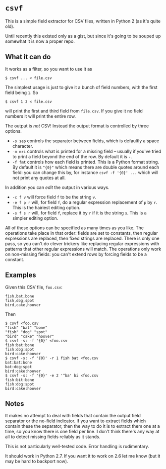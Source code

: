 # `csvf`
This is a simple field extractor for CSV files, written in Python 2 (as it's quite old).

Until recently this existed only as a gist, but since it's going to be souped up somewhat it is now a proper repo.

## What it can do
It works as a filter, so you want to use it as

```
$ csvf ... < file.csv
```

The simplest usage is just to give it a bunch of field numbers, with the first field being `1`.  So


```
$ csvf 1 3 < file.csv
```

will print the first and third field from `file.csv`.  If you give it no field numbers it will print the entire row.

The output is *not* CSV!  Instead the output format is controlled by three options.

- `-s sep` controls the separator between fields, which is defaultly a space character.
- `-m mri` controls what is printed for a missing field – usually if you've tried to print a field beyond the end of the row.  By default it is `-`.
- `-f fmt` controls how each field is printed.  This is a Python format string.  By default it is `"{0}"` which means there are double quotes around each field: you can change this by, for instance `csvf -f '{0}' ...` which will not print any quotes at all.

In addition you can *edit* the output in various ways.

- `-c f v` will force field `f` to be the string `v`.
- `-e f p r` will, for field `f`, do a regular expression replacement of `p` by `r`.  This is the hairiest editing option.
- `-s f s r` will, for field `f`, replace it by `r` if it is the string `s`.  This is a simpler editing option.

All of these options can be specified as many times as you like.  The operations take place in that order: fields are set to constants, then regular expressions are replaced, then fixed strings are replaced.  There is only one pass, so you can't do clever trickery like replacing regular expressions with patterns that other regular expressions will match.  The operations only work on non-missing fields: you can't extend rows by forcing fields to be a constant.

## Examples
Given this CSV file, `foo.csv`:

```
fish,bat,bone
fish,dog,spot
bird,cake,hoover
```

Then

```
$ csvf <foo.csv
"fish" "bat" "bone"
"fish" "dog" "spot"
"bird" "cake" "hoover"
$ csvf -s: -f '{0}' <foo.csv
fish:bat:bone
fish:dog:spot
bird:cake:hoover
$ csvf -s: -f '{0}' -r 1 fish bat <foo.csv
bat:bat:bone
bat:dog:spot
bird:cake:hoover
$ csvf -s: -f '{0}' -e 2 '^ba' bi <foo.csv
fish:bit:bone
fish:dog:spot
bird:cake:hoover
```

## Notes
It makes no attempt to deal with fields that contain the output field separator or the no-field indicator.  If you want to extract fields which contain these the separator, then the way to do it is to extract them one at a time, so you know there is one field per line.  I don't think there's any way at all to detect missing fields reliably as it stands.

This is not particularly well-tested code.  Error handling is rudimentary.

It should work in Python 2.7.  If you want it to work on 2.6 let me know (but it may be hard to backport now).
